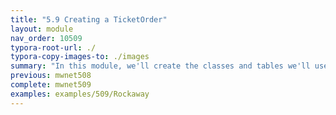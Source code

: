 ```yaml
---
title: "5.9 Creating a TicketOrder"
layout: module
nav_order: 10509
typora-root-url: ./
typora-copy-images-to: ./images
summary: "In this module, we'll create the classes and tables we'll use to store a customer's ticket selection in the database."
previous: mwnet508
complete: mwnet509
examples: examples/509/Rockaway
---
```


